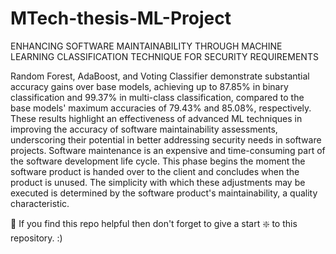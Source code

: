 # MTech-thesis-ML-Project

ENHANCING SOFTWARE MAINTAINABILITY THROUGH 
MACHINE LEARNING CLASSIFICATION TECHNIQUE FOR 
SECURITY REQUIREMENTS

Random Forest, AdaBoost, and Voting Classifier demonstrate substantial accuracy gains over base models, achieving up to 87.85% in binary classification and 99.37% in multi-class classification, compared to the base models' maximum accuracies of 79.43% and 85.08%, respectively. These results highlight an effectiveness of advanced ML techniques in improving the accuracy of software maintainability assessments, underscoring their potential in better addressing security needs in software projects. Software maintenance is an expensive and time-consuming part of the software development life cycle. This phase begins the moment the software product is handed over to the client and concludes when the product is unused. The simplicity with which these adjustments may be executed is determined by the software product's maintainability, a quality characteristic.

🙏 If you find this repo helpful then don't forget to give a start ❇️ to this repository. :)

